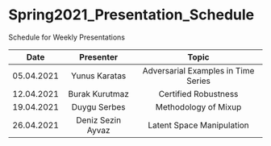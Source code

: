# Spring2021_Presentation_Schedule
Schedule for Weekly Presentations

| Date        | Presenter           | Topic  |
| ------------- |:-------------:| :-----:|
| 05.04.2021      | Yunus Karatas | Adversarial Examples in Time Series |
| 12.04.2021      | Burak Kurutmaz      | Certified Robustness |
| 19.04.2021      | Duygu Serbes      | Methodology of Mixup |
| 26.04.2021      | Deniz Sezin Ayvaz      | Latent Space Manipulation |
